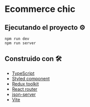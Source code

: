 # Ecommerce chic

## Ejecutando el proyecto ⚙️

```
npm run dev
npm run server
```

## Construido con 🛠️

* [TypeScript](https://www.typescriptlang.org/docs/)
* [Styled component](https://styled-components.com/)
* [Redux toolkit](https://redux-toolkit.js.org/)
* [React router ](https://reactrouter.com/en/main)
* [json-server](https://github.com/typicode/json-server)
* [Vite](https://vitejs.dev/)
